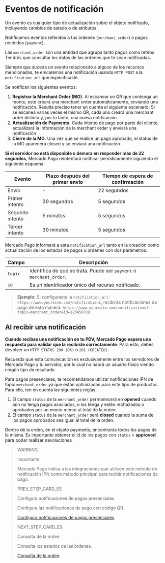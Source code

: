 # Eventos de notificación

Un evento es cualquier tipo de actualización sobre el objeto notificado, incluyendo cambios de estado o de atributos.

Notificamos eventos referidos a tus órdenes (`merchant_order`) o pagos recibidos (`payment`).

Las `merchant_order` son una entidad que agrupa tanto pagos como retiros. Tendrás que consultar los datos de las órdenes que te sean notificadas.

Siempre que suceda un evento relacionado a alguno de los recursos mencionados, te enviaremos una notificación usando `HTTP POST` a la `notification_url` que especificaste.

Se notifican los siguientes eventos:

1. **Registrar la Merchant Order (MO).** Al escanear un QR que contenga un monto, este creará una merchant order automáticamente, enviando una notificación. Resulta preciso tener en cuenta el siguiente escenario: Si se escanea varias veces el mismo QR, cada uno creará una merchant order distinta y, por lo tanto, una nueva notificación.
2. **Actualización de Payments.** Cada intento de pago por parte del cliente, actualizará la información de la merchant order y enviará una notificación
3. **Cierre de la MO.** Una vez que se realice un pago aprobado, el status de la MO aparecerá closed y se enviará una notificación 

**Si el servidor no está disponible o demora en responder más de 22 segundos**, Mercado Pago reintentará notificar periódicamente siguiendo el siguiente esquema:

|Evento|Plazo después del primer envío|Tiempo de espera de confirmación|
|---|---|---|
|Envío| - |22 segundos|
|Primer intento|30 segundos|5 segundos|
|Segundo intento|5 minutos|5 segundos|
|Tercer intento|30 minutos|5 segundos|

Mercado Pago informará a esta `notification_url` tanto en la creación como actualización de los estados de pagos u órdenes con dos parámetros:

|Campo|Descripción|
|---|---|
|`topic`|Identifica de qué se trata. Puede ser `payment` o `merchant_order`.|
|`id`|Es un identificador único del recurso notificado.|


> **Ejemplo:** Si configuraste la `notification_url`: `https://www.yoursite.com/notifications`, recibirás notificaciones de pago de esta manera: `https://www.yoursite.com/notifications?topic=merchant_order&id=123456789`


## Al recibir una notificación

**Cuando recibas una notificación en tu PDV, Mercado Pago espera una respuesta para validar que la recibiste correctamente**. Para esto, debes devolver un `HTTP STATUS 200 (OK)` ó `201 (CREATED)`.

Recuerda que esta comunicación es exclusivamente entre los servidores de Mercado Pago y tu servidor, por lo cual no habrá un usuario físico viendo ningún tipo de resultado.

Para pagos presenciales, te recomendamos utilizar notificaciones IPN de topic `merchant_order` ya que están optimizadas para este tipo de productos. Para ello, ten en cuenta las siguientes reglas:

1. El campo `status` de la `merchant_order` permanecerá en **opened** cuando aún no tenga pagos asociados, o los tenga y estén rechazados o aprobados por un monto menor al total de la orden.
2. El campo `status` de la `merchant_order` será **closed** cuando la suma de los pagos aprobados sea igual al total de la orden.

Dentro de la orden, en el objeto payments, encontrarás todos los pagos de la misma. Es importante obtener el id de los pagos con `status` = **approved** para poder realizar devoluciones

> WARNING
>
> Importante
>
> Mercado Pago indica a las integraciones que utilicen este método de notificación IPN como método principal para recibir notificaciones de pago.

> PREV_STEP_CARD_ES
>
> Configura notificaciones de pagos presenciales
>
> Configura las notificaciones de pago con código QR.
>
> [Configura notificaciones de pagos presenciales](https://www.mercadopago[FAKER][URL][DOMAIN]/developers/es/guides/notifications/ipn/inperson-configuration)

> NEXT_STEP_CARD_ES
>
> Consulta de la orden
>
> Consulta los estados de las órdenes.
>
> [Consulta de la orden](https://www.mercadopago[FAKER][URL][DOMAIN]/developers/es/guides/notifications/ipn/inperson-order-query)